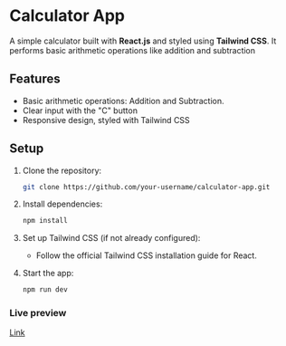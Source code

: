 # Calculator App

A simple calculator built with **React.js** and styled using **Tailwind CSS**. It performs basic arithmetic operations like addition and subtraction

## Features
- Basic arithmetic operations: Addition and Subtraction. 
- Clear input with the "C" button
- Responsive design, styled with Tailwind CSS

## Setup

1. Clone the repository:
   ```bash
   git clone https://github.com/your-username/calculator-app.git
    ```
2. Install dependencies:
    ```bash
    npm install
    ```
3. Set up Tailwind CSS (if not already configured):

   - Follow the official Tailwind CSS installation guide for React.
    
4. Start the app:
    ```bash
    npm run dev
    ```
### Live preview
   [Link]()

